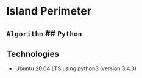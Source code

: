 # Island Perimeter

## `Algorithm` ## `Python`

## Technologies

* Ubuntu 20.04 LTS using python3 (version 3.4.3)

